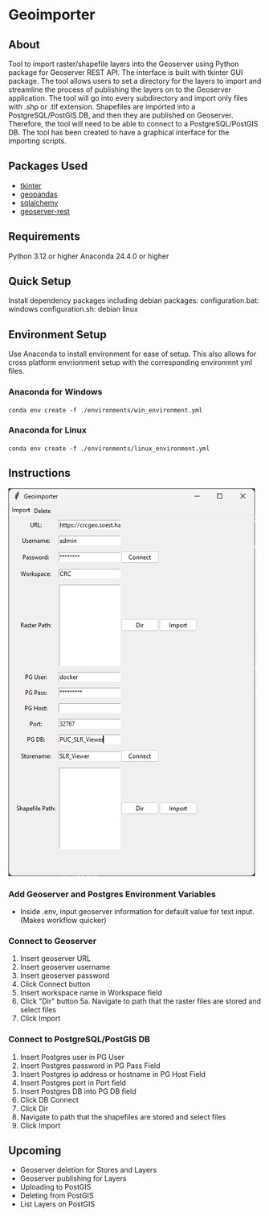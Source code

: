 # Geoimporter

## About

Tool to import raster/shapefile layers into the Geoserver using Python package for Geoserver REST API. The interface is built with
tkinter GUI package. The tool allows users to set a directory for the layers to import and streamline the process of publishing the layers
on to the Geoserver application. The tool will go into every subdirectory and import only files with .shp or .tif extension. Shapefiles
are imported into a PostgreSQL/PostGIS DB, and then they are published on Geoserver. Therefore, the tool will need to be able to connect
to a PostgreSQL/PostGIS DB. The tool has been created to have a graphical interface for the importing scripts.

## Packages Used

- [tkinter](https://docs.python.org/3/library/tkinter.html)
- [geopandas](https://geopandas.org/en/stable/index.html)
- [sqlalchemy](https://www.sqlalchemy.org)
- [geoserver-rest](https://geoserver-rest.readthedocs.io/en/latest/)

## Requirements

Python 3.12 or higher
Anaconda 24.4.0 or higher

## Quick Setup

Install dependency packages including debian packages:
configuration.bat: windows
configuration.sh: debian linux


## Environment Setup

Use Anaconda to install environment for ease of setup. This also allows for cross platform envrionment setup with the corresponding environmnt yml files.

### Anaconda for Windows

`conda env create -f ./environments/win_environment.yml`

### Anaconda for Linux

`conda env create -f ./environments/linux_environment.yml`

## Instructions

![geoserver importer screenshot](geoimporter_screenshot.png)

### Add Geoserver and Postgres Environment Variables

- Inside .env, input geoserver information for default value for text input.(Makes workflow quicker)

### Connect to Geoserver

1. Insert geoserver URL
2. Insert geoserver username
3. Insert geoserver password
4. Click Connect button
5. Insert workspace name in Workspace field
6. Click "Dir" button
5a. Navigate to path that the raster files are stored and select files
7. Click Import

### Connect to PostgreSQL/PostGIS DB

1. Insert Postgres user in PG User
2. Insert Postgres password in PG Pass Field
3. Insert Postgres ip address or hostname in PG Host Field
4. Insert Postgres port in Port field
5. Insert Postgres DB into PG DB field
6. Click DB Connect
7. Click Dir
8. Navigate to path that the shapefiles are stored and select files
9. Click Import


## Upcoming 

- Geoserver deletion for Stores and Layers
- Geoserver publishing for Layers
- Uploading to PostGIS
- Deleting from PostGIS
- List Layers on PostGIS
